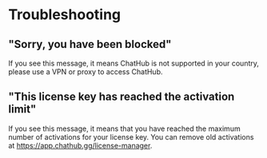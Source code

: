 # Troubleshooting

## "Sorry, you have been blocked"

If you see this message, it means ChatHub is not supported in your country, please use a VPN or proxy to access ChatHub.

## "This license key has reached the activation limit"

If you see this message, it means that you have reached the maximum number of activations for your license key.
You can remove old activations at <https://app.chathub.gg/license-manager>.

